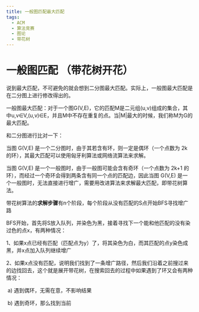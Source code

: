 ```yaml
---
title: 一般图匹配最大匹配
tags:
  - ACM
  - 算法竞赛  
  - 图论
  - 带花树
---
```


# 一般图匹配 （带花树开花）

说到最大匹配，不可避免的就会想到二分图最大匹配。实际上，一般图最大匹配是在二分图上进行修改得出的。

一般图最大匹配：对于一个图G(V,E)，它的匹配M是二元组(u,v)组成的集合，其中u,v∈V,(u,v)∈E，并且M中不存在重复的点。当|M|最大的时候，我们称M为G的最大匹配。

和二分图进行比对一下：

当图 G(V,E) 是一个二分图时，由于其若含有环，则一定是偶环（一个点数为 2k 的环），其最大匹配可以使用匈牙利算法或网络流算法来求解。

当图 G(V,E) 是一个一般图时，由于一般图可能会含有奇环（一个点数为 2k+1 的环），而经过一个奇环会得到两条含有同一个点的匹配边，因此当图 G(V,E) 是一个一般图时，无法直接进行增广，需要用改进算法来求解最大匹配，即带花树算法。

带花树算法的**求解步骤**有n个阶段，每个阶段从没有匹配的S点开始BFS寻找增广路

BFS开始，首先将S放入队列，并染色为黑，接着寻找下一个能和他匹配的没有染过色的点x，有两种情况：

​		1、如果x点已经有匹配（匹配点为y）了，将其染色为白，而其匹配的点y染色成黑，并x点加入队列继续增广

​		2、如果x点没有匹配，说明我们找到了一条增广路径，然后我们沿着之前搜过来的边找回去，这个就是展开带花树，在搜索回去的过程中如果遇到了环又会有两种情况：

​				a)	遇到偶环，无需在意，不影响结果

​				b)	遇到奇环，那么找到当前